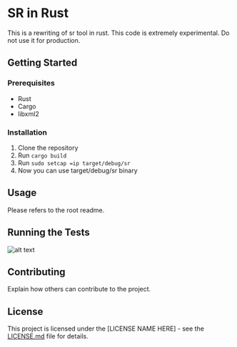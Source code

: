 # SR in Rust

This is a rewriting of sr tool in rust. This code is extremely experimental. Do not use it for production.

## Getting Started

### Prerequisites

- Rust
- Cargo
- libxml2

### Installation

1. Clone the repository
2. Run `cargo build`
3. Run `sudo setcap =ip target/debug/sr`
4. Now you can use target/debug/sr binary

## Usage

Please refers to the root readme.

## Running the Tests

![alt text](https://4.bp.blogspot.com/-mZI1T9ALS-Q/WFSXhUEFRqI/AAAAAAAAx5E/rROwO2PZhlwKq9OdC9NNVAczc3R0z_OSACLcB/w1200-h630-p-k-no-nu/write%2Bunit%2Btest.jpg)

## Contributing

Explain how others can contribute to the project.

## License

This project is licensed under the [LICENSE NAME HERE] - see the [LICENSE.md](LICENSE.md) file for details.